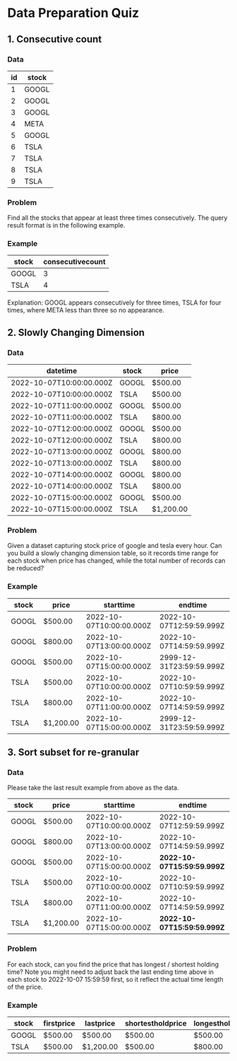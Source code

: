 
# Data Preparation Quiz

## 1. Consecutive count

### Data

| id  | stock |
| --- | ----- |
| 1   | GOOGL |
| 2   | GOOGL |
| 3   | GOOGL |
| 4   | META  |
| 5   | GOOGL |
| 6   | TSLA  |
| 7   | TSLA  |
| 8   | TSLA  |
| 9   | TSLA  |

### Problem

Find all the stocks that appear at least three times consecutively.
The query result format is in the following example.

### Example

| stock | consecutivecount |
| ----- | ---------------- |
| GOOGL | 3                |
| TSLA  | 4                |

Explanation: GOOGL appears consecutively for three times, TSLA for four times, where META less than three so no appearance.

## 2. Slowly Changing Dimension

### Data

| datetime                 | stock | price     |
| ------------------------ | ----- | --------- |
| 2022-10-07T10:00:00.000Z | GOOGL | $500.00   |
| 2022-10-07T10:00:00.000Z | TSLA  | $500.00   |
| 2022-10-07T11:00:00.000Z | GOOGL | $500.00   |
| 2022-10-07T11:00:00.000Z | TSLA  | $800.00   |
| 2022-10-07T12:00:00.000Z | GOOGL | $500.00   |
| 2022-10-07T12:00:00.000Z | TSLA  | $800.00   |
| 2022-10-07T13:00:00.000Z | GOOGL | $800.00   |
| 2022-10-07T13:00:00.000Z | TSLA  | $800.00   |
| 2022-10-07T14:00:00.000Z | GOOGL | $800.00   |
| 2022-10-07T14:00:00.000Z | TSLA  | $800.00   |
| 2022-10-07T15:00:00.000Z | GOOGL | $500.00   |
| 2022-10-07T15:00:00.000Z | TSLA  | $1,200.00 |

### Problem

Given a dataset capturing stock price of google and tesla every hour.
Can you build a slowly changing dimension table, so it records time range for each stock when price has changed,
while the total number of records can be reduced?

### Example

| stock | price     | starttime                | endtime                  |
|-------|-----------|--------------------------|--------------------------|
| GOOGL | $500.00   | 2022-10-07T10:00:00.000Z | 2022-10-07T12:59:59.999Z |
| GOOGL | $800.00   | 2022-10-07T13:00:00.000Z | 2022-10-07T14:59:59.999Z |
| GOOGL | $500.00   | 2022-10-07T15:00:00.000Z | 2999-12-31T23:59:59.999Z |
| TSLA  | $500.00   | 2022-10-07T10:00:00.000Z | 2022-10-07T10:59:59.999Z |
| TSLA  | $800.00   | 2022-10-07T11:00:00.000Z | 2022-10-07T14:59:59.999Z |
| TSLA  | $1,200.00 | 2022-10-07T15:00:00.000Z | 2999-12-31T23:59:59.999Z |

## 3. Sort subset for re-granular

### Data

Please take the last result example from above as the data.

| stock | price     | starttime                | endtime                  |
| ----- | --------- | ------------------------ | ------------------------ |
| GOOGL | $500.00   | 2022-10-07T10:00:00.000Z | 2022-10-07T12:59:59.999Z |
| GOOGL | $800.00   | 2022-10-07T13:00:00.000Z | 2022-10-07T14:59:59.999Z |
| GOOGL | $500.00   | 2022-10-07T15:00:00.000Z | **2022-10-07T15:59:59.999Z** |
| TSLA  | $500.00   | 2022-10-07T10:00:00.000Z | 2022-10-07T10:59:59.999Z |
| TSLA  | $800.00   | 2022-10-07T11:00:00.000Z | 2022-10-07T14:59:59.999Z |
| TSLA  | $1,200.00 | 2022-10-07T15:00:00.000Z | **2022-10-07T15:59:59.999Z** |


### Problem

For each stock, can you find the price that has longest / shortest holding time?
Note you might need to adjust back the last ending time above in each stock to 2022-10-07 15:59:59 first,
so it reflect the actual time length of the price.

### Example

| stock | firstprice | lastprice | shortestholdprice | longestholdprice |
| ----- | ---------- | --------- | ----------------- | ---------------- |
| GOOGL | $500.00    | $500.00   | $500.00           | $500.00          |
| TSLA  | $500.00    | $1,200.00 | $500.00           | $800.00          |

